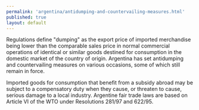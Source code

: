 ```yaml
---
permalink: 'argentina/antidumping-and-countervailing-measures.html'
published: true
layout: default
---
```

Regulations define "dumping" as the export price of imported merchandise being lower than the comparable sales price in normal commercial operations of identical or similar goods destined for consumption in the domestic market of the country of origin. Argentina has set antidumping and countervailing measures on various occasions, some of which still remain in force.

Imported goods for consumption that benefit from a subsidy abroad may be subject to a compensatory duty when they cause, or threaten to cause, serious damage to a local industry. Argentine fair trade laws are based on Article VI of the WTO under Resolutions 281/97 and 622/95.
